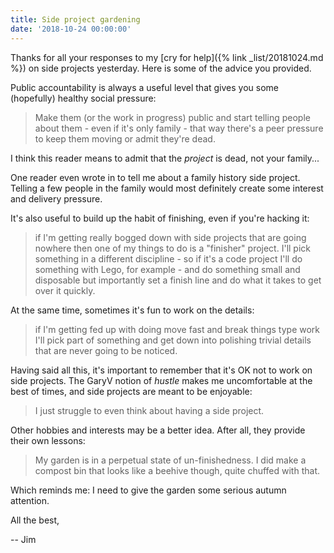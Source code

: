 ```yaml
---
title: Side project gardening
date: '2018-10-24 00:00:00'
---
```


Thanks for all your responses to my [cry for help]({% link _list/20181024.md %}) on side projects yesterday. Here is some of the advice you provided.

Public accountability is always a useful level that gives you some (hopefully) healthy social pressure:

> Make them (or the work in progress) public and start telling people about them - even if it's only family - that way there's a peer pressure to keep them moving or admit they're dead.

I think this reader means to admit that the _project_ is dead, not your family...

One reader even wrote in to tell me about a family history side project. Telling a few people in the family would most definitely create some interest and delivery pressure.

It's also useful to build up the habit of finishing, even if you're hacking it:

>  if I'm getting really bogged down with side projects that are going nowhere then one of my things to do is a "finisher" project. I'll pick something in a different discipline - so if it's a code project I'll do something with Lego, for example - and do something small and disposable but importantly set a finish line and do what it takes to get over it quickly.

At the same time, sometimes it's fun to work on the details:

> if I'm getting fed up with doing move fast and break things type work I'll pick part of something and get down into polishing trivial details that are never going to be noticed.

Having said all this, it's important to remember that it's OK not to work on side projects. The GaryV notion of _hustle_ makes me uncomfortable at the best of times, and side projects are meant to be enjoyable:

> I just struggle to even think about having a side project.

Other hobbies and interests may be a better idea. After all, they provide their own lessons:

> My garden is in a perpetual state of un-finishedness. I did make a compost bin that looks like a beehive though, quite chuffed with that.

Which reminds me: I need to give the garden some serious autumn attention.

All the best,

-- Jim
